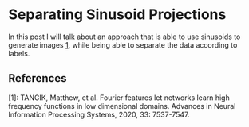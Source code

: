 # Separating Sinusoid Projections

In this post I will talk about an approach that is able to use sinusoids to generate images [1](1), while being able to separate the data according to labels.





## References

[1]: TANCIK, Matthew, et al. Fourier features let networks learn high frequency functions in low dimensional domains. Advances in Neural Information Processing Systems, 2020, 33: 7537-7547.